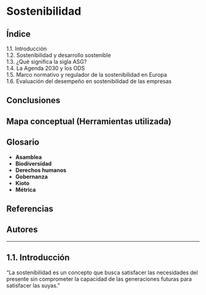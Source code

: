 
# Sostenibilidad

## Índice
1.1. Introducción  
1.2. Sostenibilidad y desarrollo sostenible  
1.3. ¿Qué significa la sigla ASG?  
1.4. La Agenda 2030 y los ODS  
1.5. Marco normativo y regulador de la sostenibilidad en Europa  
1.6. Evaluación del desempeño en sostenibilidad de las empresas  

## Conclusiones  
## Mapa conceptual (Herramientas utilizada)  
## Glosario  
- **Asamblea**  
- **Biodiversidad**  
- **Derechos humanos**  
- **Gobernanza**  
- **Kioto**  
- **Métrica**  

## Referencias  
## Autores  

---

## 1.1. Introducción  
“La sostenibilidad es un concepto que busca satisfacer las necesidades del presente sin comprometer la capacidad de las generaciones futuras para satisfacer las suyas.”

